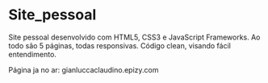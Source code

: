 # Site_pessoal
Site pessoal desenvolvido com HTML5, CSS3 e JavaScript Frameworks. Ao todo são 5 páginas, todas responsivas. Código clean, visando fácil entendimento.

Página ja no ar: gianluccaclaudino.epizy.com
